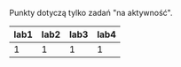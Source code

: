Punkty dotyczą tylko zadań "na aktywność".

| lab1 | lab2 | lab3 | lab4 |
|------|------|------|------|
|    1 |    1 |    1 |    1 |
